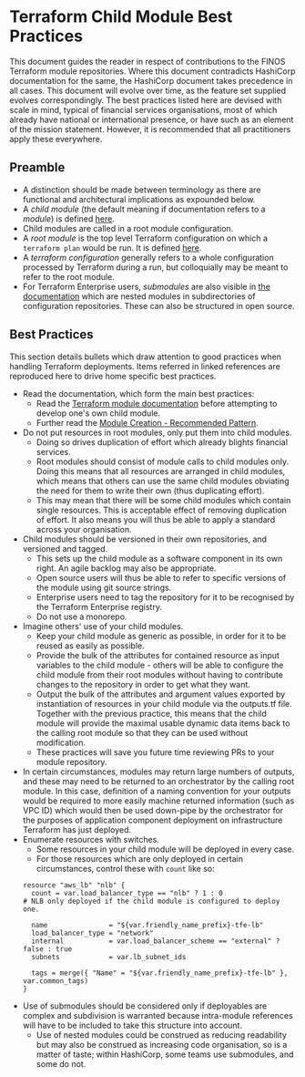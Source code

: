 # Terraform Child Module Best Practices
This document guides the reader in respect of contributions to the FINOS Terraform module repositories.
Where this document contradicts HashiCorp documentation for the same, the HashiCorp document takes precedence in all cases.
This document will evolve over time, as the feature set supplied evolves correspondingly.
The best practices listed here are devised with scale in mind, typical of financial services organisations, most of which already have national or international presence, or have such as an element of the mission statement.  However, it is recommended that all practitioners apply these everywhere.

## Preamble
- A distinction should be made between terminology as there are functional and architectural implications as expounded below.
- A _child module_ (the default meaning if documentation refers to a _module_) is defined [here](https://www.terraform.io/language/modules#child-modules).
- Child modules are called in a root module configuration.
- A _root module_ is the top level Terraform configuration on which a `terraform plan` would be run.  It is defined [here](https://www.terraform.io/language/modules#the-root-module).
- A _terraform configuration_ generally refers to a whole configuration processed by Terraform during a run, but colloquially may be meant to refer to the root module.
- For Terraform Enterprise users, _submodules_ are also visible in [the documentation](https://www.terraform.io/enterprise/registry/using#viewing-nested-modules-and-examples) which are nested modules in subdirectories of configuration repositories.  These can also be structured in open source.

## Best Practices
This section details bullets which draw attention to good practices when handling Terraform deployments. Items referred in linked references are reproduced here to drive home specific best practices.

- Read the documentation, which form the main best practices:
  - Read the [Terraform module documentation](https://www.terraform.io/language/modules) before attempting to develop one's own child module.
  - Further read the [Module Creation - Recommended Pattern](https://learn.hashicorp.com/tutorials/terraform/pattern-module-creation?in=terraform/recommended-patterns).
- Do not put resources in root modules, only put them into child modules.
  - Doing so drives duplication of effort which already blights financial services.
  - Root modules should consist of module calls to child modules only.  Doing this means that all resources are arranged in child modules, which means that others can use the same child modules obviating the need for them to write their own (thus duplicating effort).
  - This may mean that there will be some child modules which contain single resources.  This is acceptable effect of removing duplication of effort.  It also means you will thus be able to apply a standard across your organisation.
- Child modules should be versioned in their own repositories, and versioned and tagged.
  - This sets up the child module as a software component in its own right.  An agile backlog may also be appropriate.
  - Open source users will thus be able to refer to specific versions of the module using git source strings.
  - Enterprise users need to tag the repository for it to be recognised by the Terraform Enterprise registry.
  - Do not use a monorepo.
- Imagine others' use of your child modules.
  - Keep your child module as generic as possible, in order for it to be reused as easily as possible.
  - Provide the bulk of the attributes for contained resource as input variables to the child module - others will be able to configure the child module from their root modules without having to contribute changes to the repository in order to get what they want.
  - Output the bulk of the attributes and argument values exported by instantiation of resources in your child module via the outputs.tf file.  Together with the previous practice, this means that the child module will provide the maximal usable dynamic data items back to the calling root module so that they can be used without modification.
  - These practices will save you future time reviewing PRs to your module repository.
- In certain circumstances, modules may return large numbers of outputs, and these may need to be returned to an orchestrator by the calling root module.  In this case, definition of a naming convention for your outputs would be required to more easily machine returned information (such as VPC ID) which would then be used down-pipe by the orchestrator for the purposes of application component deployment on infrastructure Terraform has just deployed.
- Enumerate resources with switches.
  - Some resources in your child module will be deployed in every case.
  - For those resources which are only deployed in certain circumstances, control these with `count` like so:
  ```hcl
  resource "aws_lb" "nlb" {
    count = var.load_balancer_type == "nlb" ? 1 : 0                        # NLB only deployed if the child module is configured to deploy one.

    name               = "${var.friendly_name_prefix}-tfe-lb"
    load_balancer_type = "network"
    internal           = var.load_balancer_scheme == "external" ? false : true
    subnets            = var.lb_subnet_ids

    tags = merge({ "Name" = "${var.friendly_name_prefix}-tfe-lb" }, var.common_tags)
  }
  ```
- Use of submodules should be considered only if deployables are complex and subdivision is warranted because intra-module references will have to be included to take this structure into account.
  - Use of nested modules could be construed as reducing readability but may also be construed as increasing code organisation, so is a matter of taste; within HashiCorp, some teams use submodules, and some do not.

